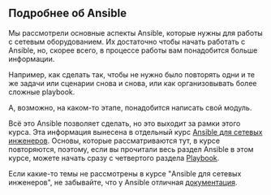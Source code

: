 ## Подробнее об Ansible

Мы рассмотрели основные аспекты Ansible, которые нужны для работы с сетевым оборудованием.
Их достаточно чтобы начать работать с Ansible, но, скорее всего, в процессе работы вам понадобится больше информации.

Например, как сделать так, чтобы не нужно было повторять одни и те же задачи или сценарии снова и снова, или как организовывать более сложные playbook.

А, возможно, на каком-то этапе, понадобится написать свой модуль.

Всё это Ansible позволяет сделать, но это выходит за рамки этого курса.
Эта информация вынесена в отдельный курс [Ansible для сетевых инженеров](https://www.gitbook.com/book/natenka/ansible-dlya-setevih-inzhenerov).
Основы, которые рассматриваются тут, в курсе повторяются, поэтому, если вы прочитали весь раздел Ansible в этом курсе, можете начать сразу с четвертого раздела [Playbook](https://natenka.gitbooks.io/ansible-dlya-setevih-inzhenerov/content/book/4_playbooks/).

Если какие-то темы не рассмотрены в курсе "Ansible для сетевых инженеров", не забывайте, что у Ansible отличная [документация](http://docs.ansible.com/ansible/devel/index.html).

